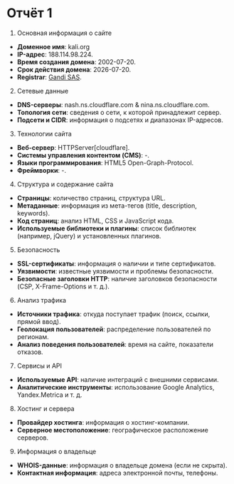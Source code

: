 # Отчёт 1
1. Основная информация о сайте
-   **Доменное имя**: kali.org
-   **IP-адрес**: 188.114.98.224.
-   **Время создания домена**: 2002-07-20.
-   **Срок действия домена**: 2026-07-20.
-   **Registrar**: [Gandi SAS](http://www.gandi.net).

2. Сетевые данные

-   **DNS-серверы**: nash.ns.cloudflare.com & nina.ns.cloudflare.com.
-   **Топология сети**: сведения о сети, к которой принадлежит сервер.
-   **Подсети и CIDR**: информация о подсетях и диапазонах IP-адресов.

3. Технологии сайта

-   **Веб-сервер**: HTTPServer[cloudflare].
-   **Системы управления контентом (CMS)**: -.
-   **Языки программирования**: HTML5 Open-Graph-Protocol.
-   **Фреймворки**: -.

4. Структура и содержание сайта

-   **Страницы**: количество страниц, структура URL.
-   **Метаданные**: информация из мета-тегов (title, description, keywords).
-   **Код страниц**: анализ HTML, CSS и JavaScript кода.
-   **Используемые библиотеки и плагины**: список библиотек (например, jQuery) и установленных плагинов.

5. Безопасность

-   **SSL-сертификаты**: информация о наличии и типе сертификатов.
-   **Уязвимости**: известные уязвимости и проблемы безопасности.
-   **Безопасные заголовки HTTP**: наличие заголовков безопасности (CSP, X-Frame-Options и т. д.).

6. Анализ трафика

-   **Источники трафика**: откуда поступает трафик (поиск, ссылки, прямой ввод).
-   **Геолокация пользователей**: распределение пользователей по регионам.
-   **Анализ поведения пользователей**: время на сайте, показатели отказов.

7. Сервисы и API

-   **Используемые API**: наличие интеграций с внешними сервисами.
-   **Аналитические инструменты**: использование Google Analytics, Yandex.Metrica и т. д.

8. Хостинг и сервера

-   **Провайдер хостинга**: информация о хостинг-компании.
-   **Серверное местоположение**: географическое расположение серверов.

9. Информация о владельце

-   **WHOIS-данные**: информация о владельце домена (если не скрыта).
-   **Контактная информация**: адреса электронной почты, телефоны.
